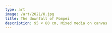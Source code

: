 ```yaml
---
type: art
image: /art/2021/8.jpg
title: The downfall of Pompeï
description: 95 × 80 cm, Mixed media on canvas
---
```

